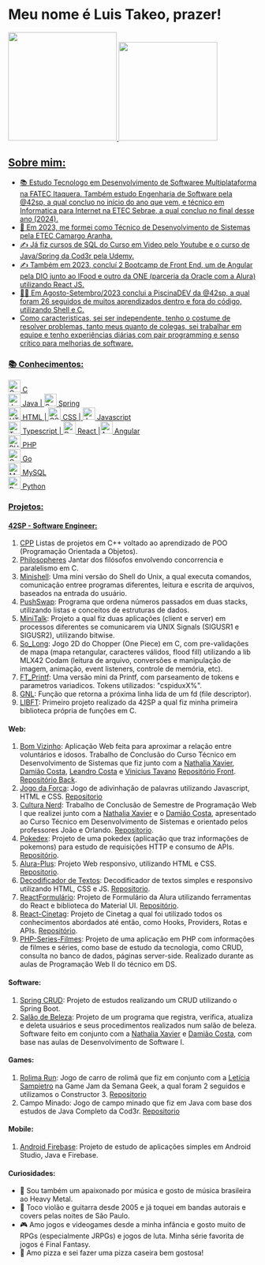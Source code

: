 # Meu nome é Luis Takeo, prazer!

<div>
<a href="https://github.com/LuisTakeo">
<img height="220em" src="https://github-readme-stats.vercel.app/api/top-langs/?username=LuisTakeo&layout=compact&langs_count=9&theme=dracula"/>
<img height="200em" src="https://github-readme-stats.vercel.app/api?username=LuisTakeo&show_icons=true&theme=dracula&include_all_commits=true&count_private=true"/>
</div>

## Sobre mim:

- 📚 Estudo Tecnologo em Desenvolvimento de Softwaree Multiplataforma na FATEC Itaquera. Também estudo Engenharia de Software pela @42sp, a qual concluo no início do ano que vem, e técnico em Informatica para Internet na ETEC Sebrae, a qual concluo no final desse ano (2024).
- 🏫 Em 2023, me formei como Técnico de Desenvolvimento de Sistemas pela ETEC Camargo Aranha.
- ✍️ Já fiz cursos de SQL do Curso em Video pelo Youtube e o curso de Java/Spring da Cod3r pela Udemy.
- ✍️ Também em 2023, concluí 2 Bootcamp de Front End, um de Angular pela DIO junto ao IFood e outro da ONE (parceria da Oracle com a Alura) utilizando React JS.
- 🏊‍♀️ Em Agosto-Setembro/2023 conclui a PiscinaDEV da @42sp, a qual foram 26 seguidos de muitos aprendizados dentro e fora do código, utilizando Shell e C.
- Como caracteristicas, sei ser independente, tenho o costume de resolver problemas, tanto meus quanto de colegas, sei trabalhar em equipe e tenho experiências diárias com pair programming e senso crítico para melhorias de software.

### 📚 Conhecimentos:

<div>
 <img width="25px" alt="C Lang" src="https://cdn.jsdelivr.net/gh/devicons/devicon@latest/icons/c/c-original.svg"/>  C  
</div>
<div>
 <img width="25px" alt="Java" src="https://cdn.jsdelivr.net/gh/devicons/devicon/icons/java/java-original-wordmark.svg" /> Java | <img width="25px" alt="Spring" src="https://cdn.jsdelivr.net/gh/devicons/devicon@latest/icons/spring/spring-original.svg" /> Spring
</div>
<div>
 <img width="25px" alt="HTML" src="https://cdn.jsdelivr.net/gh/devicons/devicon/icons/html5/html5-original-wordmark.svg" /> HTML | <img width="25px" alt="CSS" src="https://cdn.jsdelivr.net/gh/devicons/devicon/icons/css3/css3-original-wordmark.svg" /> CSS  |  <img width="25px" alt="Javascript" src="https://cdn.jsdelivr.net/gh/devicons/devicon/icons/javascript/javascript-original.svg" /> Javascript 
</div>
<div>
 <img width="25px" alt="Typescript" src="https://cdn.jsdelivr.net/gh/devicons/devicon/icons/typescript/typescript-original.svg" /> Typescript | <img width="25px" alt="React" src="https://cdn.jsdelivr.net/gh/devicons/devicon/icons/react/react-original-wordmark.svg" /> React |<img width="25px" alt="Angular" src="https://cdn.jsdelivr.net/gh/devicons/devicon/icons/angularjs/angularjs-original.svg" /> Angular 
</div>
<div>
<img width="25px" alt="PHP"  src="https://cdn.jsdelivr.net/gh/devicons/devicon/icons/php/php-plain.svg" /> PHP 
</div>
<div>
<img width="25px" alt="Go" src="https://cdn.jsdelivr.net/gh/devicons/devicon@latest/icons/go/go-original-wordmark.svg" /> Go
</div>
<div>
 <img width="25px" alt="MySQL" src="https://cdn.jsdelivr.net/gh/devicons/devicon/icons/mysql/mysql-original-wordmark.svg" /> MySQL
</div>
<div>
<img width="25px" alt="Python" src="https://cdn.jsdelivr.net/gh/devicons/devicon/icons/python/python-original-wordmark.svg" /> Python
</div>



### Projetos:

#### 42SP - Software Engineer:
1. [CPP](https://github.com/LuisTakeo/42-CPP) Listas de projetos em C++ voltado ao aprendizado de POO (Programação Orientada a Objetos).
2. [Philosopheres](https://github.com/LuisTakeo/42-Philosophers) Jantar dos filósofos envolvendo concorrencia e paralelismo em C.
3. [Minishell](https://github.com/LuisTakeo/42-Minishell): Uma mini versão do Shell do Unix, a qual executa comandos, comunicação entree programas diferentes, leitura e escrita de arquivos, baseados na entrada do usuário.
4. [PushSwap](https://github.com/LuisTakeo/42-push-swap): Programa que ordena números passados em duas stacks, utilizando listas e conceitos de estruturas de dados.  
5. [MiniTalk](https://github.com/LuisTakeo/42-MiniTalk): Projeto a qual fiz duas aplicações (client e server) em processos diferentes se comunicarem via UNIX Signals (SIGUSR1 e SIGUSR2), utilizando bitwise. 
6. [So_Long](https://github.com/LuisTakeo/42-So-Long): Jogo 2D do Chopper (One Piece) em C, com pre-validações de mapa (mapa retangular, caracteres válidos, flood fill) utilizando a lib MLX42 Codam (leitura de arquivo, conversões e manipulação de imagem, animação, event listeners, controle de memória, etc).
7. [FT_Printf](https://github.com/LuisTakeo/42-ftprintf): Uma versão mini da Printf, com parseamento de tokens e parametros variadicos. Tokens utilizados: "cspiduxX%".
8. [GNL](https://github.com/LuisTakeo/42-get-next-line): Função que retorna a próxima linha lida de um fd (file descriptor).
9. [LIBFT](https://github.com/LuisTakeo/Libft-42): Primeiro projeto realizado da 42SP a qual fiz minha primeira biblioteca própria de funções em C.

#### Web: 
1. [Bom Vizinho](http://sistema-bomvizinho.com.br): Aplicação Web feita para aproximar a relação entre voluntários e idosos. Trabalho de Conclusão do Curso Técnico em Desenvolvimento de Sistemas que fiz junto com a [Nathalia Xavier](https://github.com/Naatslima), [Damião Costa](https://github.com/damiaocoliveira), [Leandro Costa](https://github.com/belforz) e [Vinicius Tavano](https://github.com/viniciustavanoferreira) [Repositório Front](https://github.com/LuisTakeo/voluntariado-site/tree/master). [Repositório Back](https://github.com/LuisTakeo/voluntariado-backend).
2. <a href="https://jogo-da-forca-iota.vercel.app">Jogo da Forca</a>: Jogo de adivinhação de palavras utilizando Javascript, HTML e CSS. [Repositorio](https://github.com/LuisTakeo/Jogo-da-Forca)
3.  <a href="https://cultura-nerd.vercel.app">Cultura Nerd</a>: Trabalho de Conclusão de Semestre de Programação Web I que realizei junto com a [Nathalia Xavier](https://github.com/Naatslima) e o [Damião Costa](https://github.com/damiaocoliveira), apresentado ao Curso Técnico em Desenvolvimento de Sistemas e orientado pelos professores João e Orlando. [Repositorio](https://github.com/LuisTakeo/Projeto-Final-Web-I).
4.  [Pokedex](https://js-pokedex-six.vercel.app): Projeto de uma pokedex (aplicação que traz informações de pokemons) para estudo de requisições HTTP e consumo de APIs. [Repositório](https://github.com/LuisTakeo/js--pokedex).
5. [Alura-Plus](https://alura-plus-luistakeo.vercel.app): Projeto Web responsivo, utilizando HTML e CSS. [Repositorio](https://github.com/LuisTakeo/Web-Alura-plus).
6. [Decodificador de Textos](https://luistakeo.github.io/Web-Decodificador-Textos/): Decodificador de textos simples e responsivo utilizando HTML, CSS e JS. [Repositorio](https://github.com/LuisTakeo/Web-Decodificador-Textos).
7. [ReactFormulário](https://react-formulario-alura.vercel.app): Projeto de Formulário da Alura utilizando ferramentas do React e biblioteca do Material UI. [Repositório](https://github.com/LuisTakeo/React-Formulario-Alura).
8. [React-Cinetag](https://react-cinetag-alura.vercel.app): Projeto de Cinetag a qual foi utilizado todos os conhecimentos abordados até então, como Hooks, Providers, Rotas e APIs. [Repositório](https://github.com/LuisTakeo/React-Cinetag-Alura).
9. [PHP-Series-Filmes](https://github.com/LuisTakeo/php-pwii-projeto-serie-filme): Projeto de uma aplicação em PHP com informações de filmes e séries, como base de estudo da tecnologia, como CRUD, consulta no banco de dados, páginas server-side. Realizado durante as aulas de Programação Web II do técnico em DS.

#### Software:
1. [Spring CRUD](https://github.com/LuisTakeo/Spring-Java-Cod3r): Projeto de estudos realizando um CRUD utilizando o Spring Boot.
2. [Salão de Beleza](https://github.com/LuisTakeo/Java-DSI-SalaoBeleza): Projeto de um programa que registra, verifica, atualiza e deleta usuários e seus procedimentos realizados num salão de beleza. Software feito em conjunto com a [Nathalia Xavier](https://github.com/Naatslima) e [Damião Costa](https://github.com/damiaocoliveira), com base nas aulas de Desenvolvimento de Software I.

#### Games:
1. [Rolima Run](https://letitxa.itch.io/rolimarun): Jogo de carro de rolimã que fiz em conjunto com a [Letícia Sampietro](https://github.com/lesampietro) na Game Jam da Semana Geek, a qual foram 2 seguidos e utilizamos o Constructor 3. [Repositorio](https://github.com/LuisTakeo/Construct3-Rolima-Run-GameJam2023)
2. Campo Minado: Jogo de campo minado que fiz em Java com base dos estudos de Java Completo da Cod3r. [Repositorio](https://github.com/LuisTakeo/java-campo-minado-cod3r) 

#### Mobile:
1. [Android Firebase](https://github.com/LuisTakeo/PAM-II-Android-Firebase): Projeto de estudo de aplicações simples em Android Studio, Java e Firebase.

#### Curiosidades:
- 🎵 Sou também um apaixonado por música e gosto de música brasileira ao Heavy Metal.
- 🎸 Toco violão e guitarra desde 2005 e já toquei em bandas autorais e covers pelas noites de São Paulo.
- 🎮 Amo jogos e videogames desde a minha infância e gosto muito de RPGs (especialmente JRPGs) e jogos de luta. Minha série favorita de jogos é Final Fantasy.
- 🍕 Amo pizza e sei fazer uma pizza caseira bem gostosa!








